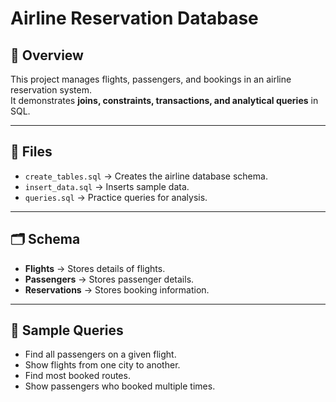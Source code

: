 # Airline Reservation Database

## 📌 Overview
This project manages flights, passengers, and bookings in an airline reservation system.  
It demonstrates **joins, constraints, transactions, and analytical queries** in SQL.

---

## 📂 Files
- `create_tables.sql` → Creates the airline database schema.  
- `insert_data.sql` → Inserts sample data.  
- `queries.sql` → Practice queries for analysis.  

---

## 🗂️ Schema
- **Flights** → Stores details of flights.  
- **Passengers** → Stores passenger details.  
- **Reservations** → Stores booking information.  

---

## 🚀 Sample Queries
- Find all passengers on a given flight.  
- Show flights from one city to another.  
- Find most booked routes.  
- Show passengers who booked multiple times.  
